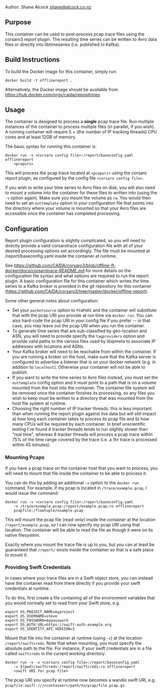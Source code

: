 Author: Shane Alcock <shane@alcock.co.nz>

## Purpose

This container can be used to post-process pcap trace files using the
corsaro3 report plugin. The resulting time series can be written to
Avro data files or directly into libtimeseries (i.e. published to Kafka).

## Build Instructions

To build the Docker image for this container, simply run:

    docker build -t offlinereport .

Alternatively, the Docker image should be available from
https://hub.docker.com/orgs/caida/repositories

## Usage

The container is designed to process a **single** pcap trace file. Run
multiple instances of the container to process multiple files (in parallel,
if you wish). A running container will require 5 + (the number of IP tracking
threads) CPU cores and at least 12GB of memory.

The basic syntax for running this container is:

    docker run -v <corsaro config file>:/report/baseconfig.yaml offlinereport
        <pcapuri>

This will process the pcap trace located at `<pcapuri>` using the corsaro
report plugin, as configured by the config file `<corsaro config file>`.

If you wish to write your time series to Avro files on disk, you will also
need to mount a volume into the container for these files to written into
(using the `-v` option again). Make sure you mount the volume as `rw`.
You would then need to set an `outtemplate` option in your configuration file
that points into the directory where your volume is mounted so that your Avro
files are accessible once the container has completed processing.

## Configuration
Report plugin configuration is slightly complicated, so you will need to
directly provide a valid corsarotrace configuration file with all of your
desired processing options set accordingly. The file must be mounted at
/report/baseconfig.yaml inside the container at runtime.

See https://github.com/CAIDA/corsaro3/blob/offline-ft-docker/docs/corsarotrace-README.md
for more details on the configuration file syntax and what options are required
to run the report plugin. A basic configuration file for this container which
writes the time series to a Kafka broker is provided in the git repository for
this container (https://github.com/CAIDA/corsaro3/tree/master/docker/offline-report).

Some other general notes about configuration:

 * Set your `packetsource` option to `PCAPURI` and the container will
   substitute that with the pcap URI you provide at run time via `docker run`.
   You can also hard-code the pcap URI in your config file if you prefer -- in
   that case, you may leave out the pcap URI when you run the container.
 * To generate time series that are sub-classified by geo-location and ASN,
   you will need to provide specify the `tagproviders` option and provide
   valid paths to the various files used by libipmeta to associate IP addresses
   with locations and ASNs.
 * Your Kafka broker will need to be reachable from within the container. If
   you are running a broker on the host, make sure that the Kafka server is
   configured to advertise a listener that is on your docker network (e.g.
   in addition to `localhost`). Otherwise your container will not be able to
   publish.
 * If you want to write the time series to Avro files instead, you must set
   the `outtemplate` config option and it must point to a path that is on
   a volume mounted from the host into the container. The container file
   system will be removed once the container finishes its processing, so any
   files you wish to keep must be written to a directory that was mounted from
   the host file system at runtime.
 * Choosing the right number of IP tracker threads: this is less important
   than when running the report plugin against live data but will still impact
   a) how long each container takes to process its pcap file and b) how many
   CPUs will be required by each container. In brief unscientific testing I've
   found 4 tracker threads tends to run slightly slower than "real time",
   whereas 8 tracker threads will process a pcap trace within 75% of the
   time range covered by the trace (i.e. a 1hr trace is processed within 45
   minutes).

### Mounting Pcaps
If you have a pcap trace on the container host that you want to process, you
will need to mount that file inside the container to be able to process it.

You can do this by adding an additional `-v` option to the `docker run`
command. For example, if my pcap is located in `/trace/example.pcap`, I would
issue the command:

    docker run -v <corsaro config file>:/report/baseconfig.yaml
        -v /trace/example.pcap:/report/example.pcap:ro offlinereport
        pcapfile:/flowtuple/example.pcap

This will mount the pcap file (read-only) inside the container at the location
`/report/example.pcap`, so I can now specify my pcap URI using that
location. The container will be able to read the file as though it were on
its native filesystem.

Exactly where you mount the trace file is up to you, but you can at least
be guaranteed that `/report/` exists inside the container so that is a
safe place to mount it.

### Providing Swift Credentials
In cases where your trace files are in a Swift object store, you can instead
have the container read from there directly if you provide your swift
credentials at runtime.

To do this, first create a file containing all of the environment variables
that you would normally set to read from your Swift store, e.g.

    export OS_PROJECT_NAME=myproject
    export OS_USERNAME=steve
    export OS_PASSWORD=mypassword
    export OS_AUTH_URL=https://swift-auth.example.org
    export OS_IDENTITY_API_VERSION=3

Mount that file into the container at runtime (using `-v`) at the location
`/report/swiftcreds`. Note that when mounting, you must specify the
absolute path to the file. For instance, if your swift credentials are in a
file called `swiftcreds` in the current working directory:

    docker run -v -v <corsaro config file>:/report/baseconfig.yaml
        -v $(pwd)/swiftcreds:/report/swiftcreds:ro offlinereport
        <swift URI for pcap file>

The pcap URI you specify at runtime now becomes a wandio swift URI, e.g.
`pcapfile:swift:///<container>/path/to/pcap/file.pcap.gz`.

